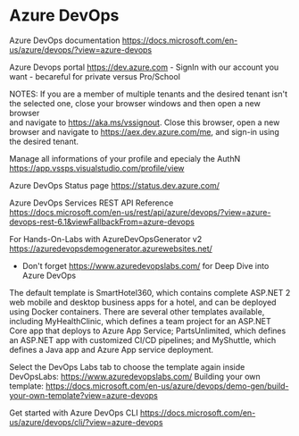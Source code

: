 # Azure DevOps

Azure DevOps documentation
https://docs.microsoft.com/en-us/azure/devops/?view=azure-devops

Azure Devops portal
https://dev.azure.com - SignIn with our account you want - becareful for private versus Pro/School</br>

NOTES: If you are a member of multiple tenants and the desired tenant isn't the selected one, close your browser windows and then open a new browser</br>
and navigate to https://aka.ms/vssignout.
Close this browser, open a new browser and navigate to https://aex.dev.azure.com/me, and sign-in using the desired tenant.

Manage all informations of your profile and epecialy the AuthN
https://app.vssps.visualstudio.com/profile/view

Azure DevOps Status page
https://status.dev.azure.com/

Azure DevOps Services REST API Reference
https://docs.microsoft.com/en-us/rest/api/azure/devops/?view=azure-devops-rest-6.1&viewFallbackFrom=azure-devops

For Hands-On-Labs with AzureDevOpsGenerator v2
https://azuredevopsdemogenerator.azurewebsites.net/
  * Don't forget https://www.azuredevopslabs.com/ for Deep Dive into Azure DevOps 

The default template is SmartHotel360, which contains complete ASP.NET 2 web mobile and desktop business apps for a hotel, and can be deployed using Docker containers.
There are several other templates available, including MyHealthClinic, which defines a team project for an ASP.NET Core app that deploys to Azure App Service; PartsUnlimited, 
which defines an ASP.NET app with customized CI/CD pipelines; and MyShuttle, which defines a Java app and Azure App service deployment.
 
Select the DevOps Labs tab to choose the template again inside DevOpsLabs: https://www.azuredevopslabs.com/
Building your own template: https://docs.microsoft.com/en-us/azure/devops/demo-gen/build-your-own-template?view=azure-devops

Get started with Azure DevOps CLI
https://docs.microsoft.com/en-us/azure/devops/cli/?view=azure-devops


